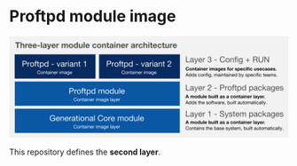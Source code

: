 # Proftpd module image

![three-layer-arch](/doc/three-layer-arch.png)

This repository defines the **second layer**.
